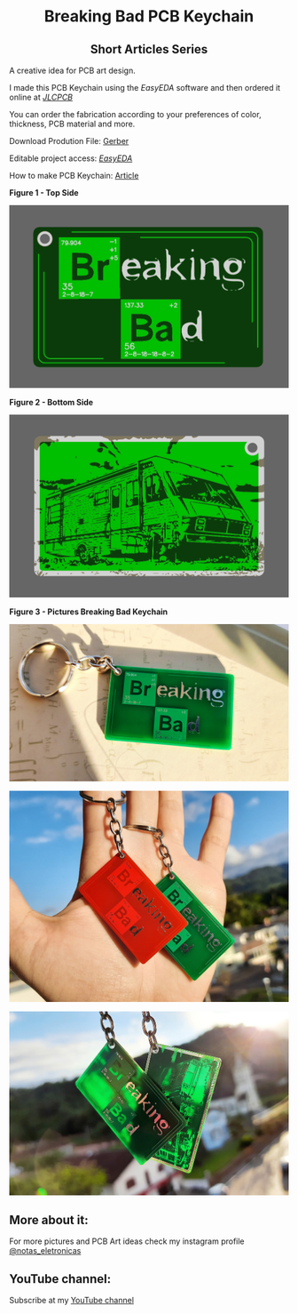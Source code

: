 <h1 align="center"> Breaking Bad PCB Keychain </h1>

<h2 align="center"> Short Articles Series </h2>

A creative idea for PCB art design.

I made this PCB Keychain using the *EasyEDA* software and then ordered it online at [*JLCPCB*](https://jlcpcb.com/IRG)

You can order the fabrication according to your preferences of color, thickness, PCB material and more.

Download Prodution File: [Gerber](https://github.com/rkfael/PCB-Keychain-Breaking-Bad/blob/main/Gerber_BREAKING_BAD_KEYCHAIN_2021-09-02.zip)

Editable project access: [*EasyEDA*](https://oshwlab.com/rkfael/braking_bad_keychain)

How to make PCB Keychain: [Article](https://github.com/rkfael/PCB-Keychain)

**Figure 1 - Top Side**

![showcase](https://github.com/rkfael/PCB-Keychain-Breaking-Bad/blob/main/rootimages/Top%20Side.png)

**Figure 2 - Bottom Side**

![showcase](https://github.com/rkfael/PCB-Keychain-Breaking-Bad/blob/main/rootimages/Bottom%20Side.png)

**Figure 3 - Pictures Breaking Bad Keychain**

![showcase](https://github.com/rkfael/PCB-Keychain-Breaking-Bad/blob/main/rootimages/3.jpg)

![showcase](https://github.com/rkfael/PCB-Keychain-Breaking-Bad/blob/main/rootimages/2.jpg)

![showcase](https://github.com/rkfael/PCB-Keychain-Breaking-Bad/blob/main/rootimages/10.jpg)

## More about it:

For more pictures and PCB Art ideas check my instagram profile [@notas_eletronicas](https://www.instagram.com/notas_eletronicas/)

## YouTube channel:

Subscribe at my [YouTube channel](https://www.youtube.com/channel/UCUXV45PUONuPi8HNMYXnK5g)

